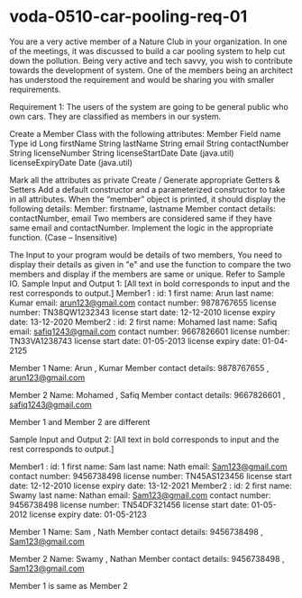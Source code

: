 # voda-0510-car-pooling-req-01

You are a very active member of a Nature Club in your organization. In one of the meetings, it was discussed to build a car pooling system to help cut down the pollution. Being very active and tech savvy, you wish to contribute towards the development of system. One of the members being an architect has understood the requirement and would be sharing you with smaller requirements.


Requirement 1: 
The users of the system are going to be general public who own cars. They are classified as members in our system. 

Create a Member Class with the following attributes: 
Member Field name   Type 
id                  Long 
firstName          String 
lastName           String 
email               String 
contactNumber       String 
licenseNumber       String 
licenseStartDate     Date (java.util) 
licenseExpiryDate     Date (java.util) 


  
Mark all the attributes as private 
Create / Generate appropriate Getters & Setters 
Add a default constructor and a parameterized constructor to take in all attributes. 
When the “member” object is printed, it should display the following details: 
  Member: firstname, lastname 
  Member contact details: contactNumber, email 
Two members are considered same if they have same email and contactNumber. Implement the logic in the appropriate function. (Case – Insensitive)

The Input to your program would be details of two members, You need to display their details as given in "e" and use the function to compare the two members and display if the members are same or unique. Refer to Sample IO. 
Sample Input and Output 1:
[All text in bold corresponds to input and the rest corresponds to output.] 
Member1 :
id:
1
first name:
Arun
last name:
Kumar
email:
arun123@gmail.com
contact number:
9878767655
license number:
TN38QW1232343
license start date:
12-12-2010
license expiry date:
13-12-2020
Member2 :
id:
2
first name:
Mohamed
last name:
Safiq
email:
safiq1243@gmail.com
contact number:
9667826601
license number:
TN33VA1238743
license start date:
01-05-2013
license expiry date:
01-04-2125

Member 1
Name: Arun , Kumar
Member contact details: 9878767655 , arun123@gmail.com

Member 2
Name: Mohamed , Safiq
Member contact details: 9667826601 , safiq1243@gmail.com

Member 1 and Member 2 are different

Sample Input and Output 2:
[All text in bold corresponds to input and the rest corresponds to output.]

Member1 :
id:
1
first name:
Sam
last name:
Nath
email:
Sam123@gmail.com
contact number:
9456738498
license number:
TN45AS123456
license start date:
12-12-2010
license expiry date:
13-12-2021
Member2 :
id:
2
first name:
Swamy
last name:
Nathan
email:
Sam123@gmail.com
contact number:
9456738498
license number:
TN54DF321456
license start date:
01-05-2012
license expiry date:
01-05-2123

Member 1
Name: Sam , Nath
Member contact details: 9456738498 , Sam123@gmail.com

Member 2
Name: Swamy , Nathan
Member contact details: 9456738498 , Sam123@gmail.com

Member 1 is same as Member 2

